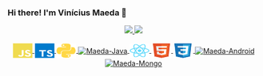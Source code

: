 ### Hi there! I'm Vinícius Maeda 👋
<div align="center">
  <a href="https://github.com/viniciusmaeda">
  <img height="180em" src="https://github-readme-stats.vercel.app/api?username=viniciusmaeda&show_icons=true&theme=dracula&include_all_commits=true&count_private=true"/>
  <img height="180em" src="https://github-readme-stats.vercel.app/api/top-langs/?username=viniciusmaeda&layout=compact&langs_count=7&theme=dracula"/>
</div>
<div style="display: inline_block" align="center"><br>
  <img align="center" alt="Maeda-Js" height="30" width="40" src="https://raw.githubusercontent.com/devicons/devicon/master/icons/javascript/javascript-plain.svg">
  <img align="center" alt="Maeda-Ts" height="30" width="40" src="https://raw.githubusercontent.com/devicons/devicon/master/icons/typescript/typescript-plain.svg">
  <img align="center" alt="Maeda-Python" height="30" width="40" src="https://raw.githubusercontent.com/devicons/devicon/master/icons/python/python-plain.svg" />
  <img align="center" alt="Maeda-Java" height="30" width="40" src="https://cdn.jsdelivr.net/gh/devicons/devicon/icons/java/java-original.svg" />
  <img align="center" alt="Maeda-React" height="30" width="40" src="https://raw.githubusercontent.com/devicons/devicon/master/icons/react/react-original.svg">
  <img align="center" alt="Maeda-HTML" height="30" width="40" src="https://raw.githubusercontent.com/devicons/devicon/master/icons/html5/html5-original.svg">
  <img align="center" alt="Maeda-CSS" height="30" width="40" src="https://raw.githubusercontent.com/devicons/devicon/master/icons/css3/css3-original.svg">
  <img align="center" alt="Maeda-Android" height="30" width="40" src="https://cdn.jsdelivr.net/gh/devicons/devicon/icons/android/android-original.svg">
  <img align="center" alt="Maeda-Mongo" height="30" width="40" src="https://cdn.jsdelivr.net/gh/devicons/devicon/icons/mongodb/mongodb-original.svg">
</div>
  

  
 
<!--
  
- 🔭 I’m currently working at Instituto Federal de Mato Grosso do Sul
- 🌱 I’m currently learning about everything
- 💬 Ask me about what you want to know
- ⚡ Fun fact: ...

-->

